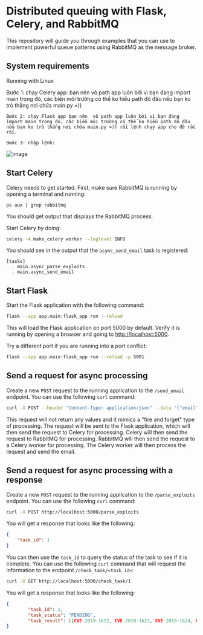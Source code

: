 # Distributed queuing with Flask, Celery, and RabbitMQ

This repository will guide you through examples that you can use to implement
powerful queue patterns using RabbitMQ as the message broker.


## System requirements
Running with Linux

Bước 1: chạy Celery app: bạn nên  vô path app luôn bởi vì bạn đang import main trong đó, các biến môi trường có thể ko hiểu path đó đâu nếu bạn ko trỏ thẳng nơi chứa main.py =))

	Bước 2: chạy Flask app bạn nên  vô path app luôn bởi vì bạn đang import main trong đó, các biến môi trường có thể ko hiểu path đó đâu nếu bạn ko trỏ thẳng nơi chứa main.py =)) rồi lệnh chạy app cho đỡ rắc rối.
	
	Bước 3: nhập lệnh:
	
	
![image](https://github.com/user-attachments/assets/600c35ab-a08e-4338-b529-745bbb6573b2)


## Start Celery

Celery needs to get started. First, make sure RabbitMQ is running by opening a terminal and running:

```
ps aux | grep rabbitmq
```

You should get output that displays the RabbitMQ process.

Start Celery by doing:

```bash
celery -A make_celery worker --loglevel INFO
```

You should see in the output that the `async_send_email` task is registered:

```
[tasks]
  . main.async_parse_exploits
  . main.async_send_email
```

## Start Flask

Start the Flask application with the following command:

```bash
flask --app app.main:flask_app run --reload
```

This will load the Flask application on port 5000 by default. Verify it is running by opening a browser and going to [http://localhost:5000](http://localhost:5000).

Try a different port if you are running into a port conflict:

```bash
flask --app app.main:flask_app run --reload -p 5001
```

## Send a request for async processing

Create a new `POST` request to the running application to the `/send_email` endpoint. You can use the following `curl` command:

```bash
curl -X POST --header "Content-Type: application/json" --data '{"email": "john.doe@example.org", "subject": "hi from Celery!", "body": "Just a test"}' http://localhost:5001/send_email
```

This request will not return any values and it mimics a "fire and forget" type of processing. The request will be sent to the Flask application, which will then send the request to Celery for processing. Celery will then send the request to RabbitMQ for processing. RabbitMQ will then send the request to a Celery worker for processing. The Celery worker will then process the request and send the email.

## Send a request for async processing with a response

Create a new `POST` request to the running application to the `/parse_exploits` endpoint. You can use the following `curl` command:

```bash
curl -X POST http://localhost:5000/parse_exploits
```

You will get a response that looks like the following:

```json
{
    "task_id": 1
}
```

You can then use the `task_id` to query the status of the task to see if it is complete. You can use the following `curl` command that will request the information to the endpoint `/check_task/<task_id>`:

```bash
curl -X GET http://localhost:5000/check_task/1
```

You will get a response that looks like the following:

```json
{
        "task_id": 1, 
        "task_status": "PENDING", 
        "task_result": [[CVE-2019-1622, CVE-2019-1623, CVE-2019-1624, CVE-2019-1625, CVE-2019-1626, CVE-2019-1627, CVE-2019-1628, CVE-2019-1629, CVE-2019-1630, CVE-2019-1631, CVE-2019-1632, CVE]]
}
```
